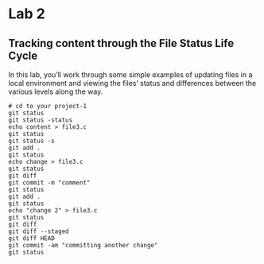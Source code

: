 # Lab 2

## Tracking content through the File Status Life Cycle
In this lab, you’ll work through some simple examples of updating files
in a local environment and viewing the files’ status and differences
between the various levels along the way.

```shell
# cd to your project-1
git status
git status -status
echo content > file3.c
git status
git status -s 
git add .
git status
echo change > file3.c
git status
git diff
git commit -m "comment"
git status
git add . 
git status 
echo "change 2" > file3.c 
git status
git diff
git diff --staged
git diff HEAD
git commit -am "committing another change"
git status
```